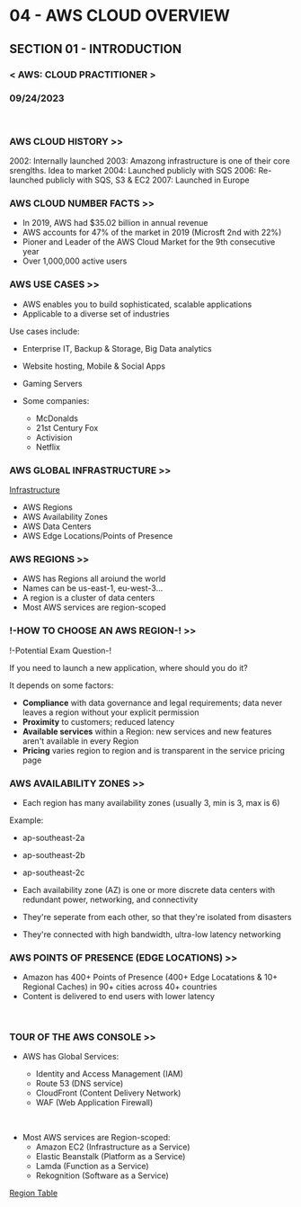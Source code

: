 # 04 - AWS CLOUD OVERVIEW

## SECTION 01 - INTRODUCTION <br>

### < AWS: CLOUD PRACTITIONER > <br>

### 09/24/2023 <br>

<br>

### AWS CLOUD HISTORY >>

2002: Internally launched
2003: Amazong infrastructure is one of their core srenglths. Idea to market
2004: Launched publicly with SQS
2006: Re-launched publicly with SQS, S3 & EC2
2007: Launched in Europe
<br>

### AWS CLOUD NUMBER FACTS >>

- In 2019, AWS had $35.02 billion in annual revenue
- AWS accounts for 47% of the market in 2019 (Microsft 2nd with 22%)
- Pioner and Leader of the AWS Cloud Market for the 9th consecutive year
- Over 1,000,000 active users
  <br>

### AWS USE CASES >>

- AWS enables you to build sophisticated, scalable applications
- Applicable to a diverse set of industries
  <br>

Use cases include:

- Enterprise IT, Backup & Storage, Big Data analytics
- Website hosting, Mobile & Social Apps
- Gaming Servers
  <br>

- Some companies:
  - McDonalds
  - 21st Century Fox
  - Activision
  - Netflix
    <br>

### AWS GLOBAL INFRASTRUCTURE >>

[Infrastructure](https://infrastructure.aws/)

- AWS Regions
- AWS Availability Zones
- AWS Data Centers
- AWS Edge Locations/Points of Presence
  <br>

### AWS REGIONS >>

- AWS has Regions all aroiund the world
- Names can be us-east-1, eu-west-3...
- A region is a cluster of data centers
- Most AWS services are region-scoped
  <br>

### !-HOW TO CHOOSE AN AWS REGION-! >>

!-Potential Exam Question-!

If you need to launch a new application, where should you do it?

It depends on some factors:

- **Compliance** with data governance and legal requirements; data never leaves a region without your explicit permission
- **Proximity** to customers; reduced latency
- **Available services** within a Region: new services and new features aren't available in every Region
- **Pricing** varies region to region and is transparent in the service pricing page
  <br>

### AWS AVAILABILITY ZONES >>

- Each region has many availability zones (usually 3, min is 3, max is 6)

Example:

- ap-southeast-2a
- ap-southeast-2b
- ap-southeast-2c

- Each availability zone (AZ) is one or more discrete data centers with redundant power, networking, and connectivity

- They're seperate from each other, so that they're isolated from disasters

- They're connected with high bandwidth, ultra-low latency networking
  <br>

### AWS POINTS OF PRESENCE (EDGE LOCATIONS) >>

- Amazon has 400+ Points of Presence (400+ Edge Locatations & 10+ Regional Caches) in 90+ cities across 40+ countries
- Content is delivered to end users with lower latency

<br>

### TOUR OF THE AWS CONSOLE >>

- AWS has Global Services:

  - Identity and Access Management (IAM)
  - Route 53 (DNS service)
  - CloudFront (Content Delivery Network)
  - WAF (Web Application Firewall)

<br>

- Most AWS services are Region-scoped:
  - Amazon EC2 (Infrastructure as a Service)
  - Elastic Beanstalk (Platform as a Service)
  - Lamda (Function as a Service)
  - Rekognition (Software as a Service)

[Region Table](https://aws.amazon.com/about-aws/global-infrastructure/regional-product-services)
